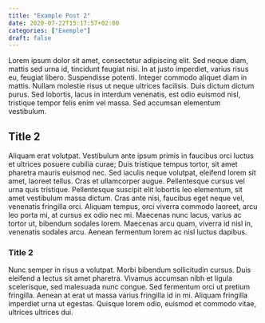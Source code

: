 ```yaml
---
title: "Example Post 2"
date: 2020-07-22T15:17:57+02:00
categories: ["Exemple"]
draft: false
---
```

Lorem ipsum dolor sit amet, consectetur adipiscing elit. Sed neque diam, mattis sed urna id, tincidunt feugiat nisi. In at justo imperdiet, varius risus eu, feugiat libero. Suspendisse potenti. Integer commodo aliquet diam in mattis. Nullam molestie risus ut neque ultrices facilisis. Duis dictum dictum purus. Sed lobortis, lacus in interdum venenatis, est odio euismod nisl, tristique tempor felis enim vel massa. Sed accumsan elementum vestibulum. 

<!--more-->

## Title 2

Aliquam erat volutpat. Vestibulum ante ipsum primis in faucibus orci luctus et ultrices posuere cubilia curae; Duis tristique tempus tortor, sit amet pharetra mauris euismod nec. Sed iaculis neque volutpat, eleifend lorem sit amet, laoreet tellus. Cras et ullamcorper augue. Pellentesque cursus vel urna quis tristique. Pellentesque suscipit elit lobortis leo elementum, sit amet vestibulum massa dictum. Cras ante nisi, faucibus eget neque vel, venenatis fringilla orci. Aliquam tempus, orci viverra commodo laoreet, arcu leo porta mi, at cursus ex odio nec mi. Maecenas nunc lacus, varius ac tortor ut, bibendum sodales lorem. Maecenas arcu quam, viverra id nisl in, venenatis sodales arcu. Aenean fermentum lorem ac nisl luctus dapibus. 

### Title 2

Nunc semper in risus a volutpat. Morbi bibendum sollicitudin cursus. Duis eleifend a lectus sit amet pharetra. Vivamus accumsan nibh et ligula scelerisque, sed malesuada nunc congue. Sed fermentum orci ut pretium fringilla. Aenean at erat ut massa varius fringilla id in mi. Aliquam fringilla imperdiet urna ut egestas. Quisque lorem odio, euismod et commodo vitae, ultrices ultrices dui. 